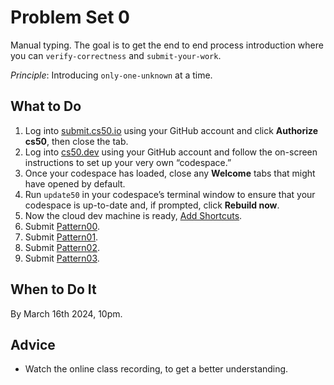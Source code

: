 Problem Set 0
=============

Manual typing. The goal is to get the end to end process introduction where you can `verify-correctness` and `submit-your-work`.

*Principle*: Introducing `only-one-unknown` at a time.

What to Do
----------

1.  Log into [submit.cs50.io](https://submit.cs50.io) using your GitHub account and click **Authorize cs50**, then close the tab.
2.  Log into [cs50.dev](https://cs50.dev/) using your GitHub account and follow the on-screen instructions to set up your very own “codespace.”
3.  Once your codespace has loaded, close any **Welcome** tabs that might have opened by default.
4.  Run `update50` in your codespace’s terminal window to ensure that your codespace is up-to-date and, if prompted, click **Rebuild now**.
5.  Now the cloud dev machine is ready, [Add Shortcuts](shortcuts/).
6.  Submit [Pattern00](pattern00).
7.  Submit [Pattern01](pattern01).
8.  Submit [Pattern02](pattern02).
9.  Submit [Pattern03](pattern03).

When to Do It
-------------

By March 16th 2024, 10pm.

Advice
------
*   Watch the online class recording, to get a better understanding.
